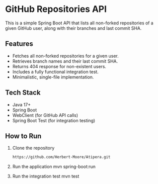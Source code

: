 # GitHub Repositories API

This is a simple Spring Boot API that lists all non-forked repositories of a given GitHub user, along with their branches and last commit SHA.

## Features
- Fetches all non-forked repositories for a given user.
- Retrieves branch names and their last commit SHA.
- Returns 404 response for non-existent users.
- Includes a fully functional integration test.
- Minimalistic, single-file implementation.

## Tech Stack
- Java 17+
- Spring Boot
- WebClient (for GitHub API calls)
- Spring Boot Test (for integration testing)

## How to Run

1. Clone the repository
   ```sh
   https://github.com/Herbert-Moore/Atipera.git

2. Run the application
   mvn spring-boot:run

3. Run the integration test
   mvn test